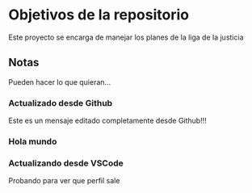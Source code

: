 # Objetivos de la repositorio

Este proyecto se encarga de manejar los planes de la liga de la justicia


## Notas
Pueden hacer lo que quieran...

### Actualizado desde Github
Este es un mensaje editado completamente desde Github!!!

### Hola mundo

### Actualizando desde VSCode
Probando para ver que perfil sale